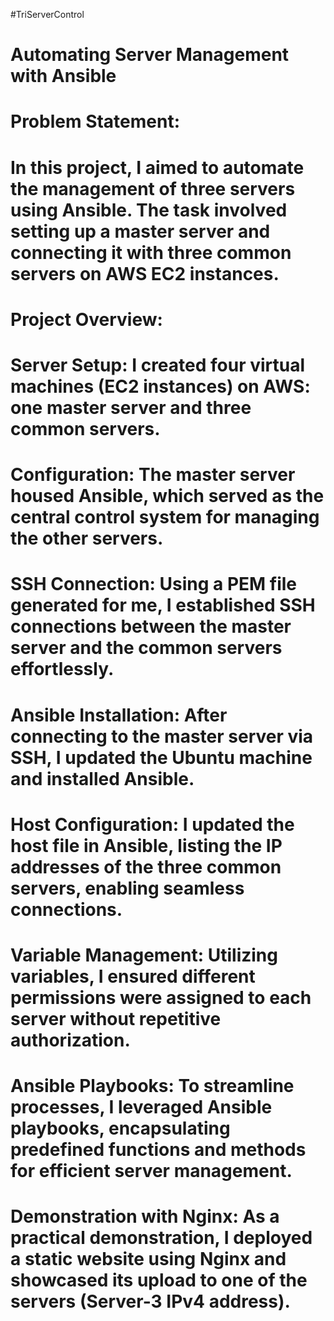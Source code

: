 
#TriServerControl
# Automating Server Management with Ansible

# Problem Statement:
# In this project, I aimed to automate the management of three servers using Ansible. The task involved setting up a master server and connecting it with three common servers on AWS EC2 instances.

# Project Overview:

# Server Setup: I created four virtual machines (EC2 instances) on AWS: one master server and three common servers.
# Configuration: The master server housed Ansible, which served as the central control system for managing the other servers.
# SSH Connection: Using a PEM file generated for me, I established SSH connections between the master server and the common servers effortlessly.
# Ansible Installation: After connecting to the master server via SSH, I updated the Ubuntu machine and installed Ansible.
# Host Configuration: I updated the host file in Ansible, listing the IP addresses of the three common servers, enabling seamless connections.
# Variable Management: Utilizing variables, I ensured different permissions were assigned to each server without repetitive authorization.
# Ansible Playbooks: To streamline processes, I leveraged Ansible playbooks, encapsulating predefined functions and methods for efficient server management.
# Demonstration with Nginx: As a practical demonstration, I deployed a static website using Nginx and showcased its upload to one of the servers (Server-3 IPv4 address).
